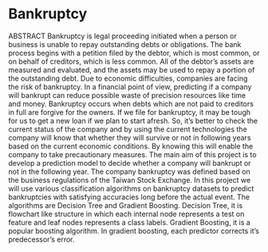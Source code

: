 # Bankruptcy
ABSTRACT
Bankruptcy is legal proceeding initiated when a person or business is unable to repay outstanding debts or obligations. The bank process begins with a petition filed by the debtor, which is most common, or on behalf of creditors, which is less common. All of the debtor’s assets are measured and evaluated, and the assets may be used to repay a portion of the outstanding debt. Due to economic difficulties, companies are facing the risk of bankruptcy. In a financial point of view, predicting if a company will bankrupt can reduce possible waste of precision resources like time and money. Bankruptcy occurs when debts which are not paid to creditors in full are forgive for the owners. If we file for bankruptcy, it may be tough for us to get a new loan if we plan to start afresh. So, it’s better to check the current status of the company and by using the current technologies the company will know that whether they will survive or not in following years based on the current economic conditions. By knowing this will enable the company to take precautionary measures. The main aim of this project is to develop a prediction model to decide whether a company will bankrupt or not in the following year. The company bankruptcy was defined based on the business regulations of the Taiwan Stock Exchange. In this project we will use various classification algorithms on bankruptcy datasets to predict bankruptcies with satisfying accuracies long before the actual event.
The algorithms are Decision Tree and Gradient Boosting. Decision Tree, it is flowchart like structure in which each internal node represents a test on feature and leaf nodes represents a class labels. Gradient Boosting, it is a popular boosting algorithm. In gradient boosting, each predictor corrects it’s predecessor’s error.
